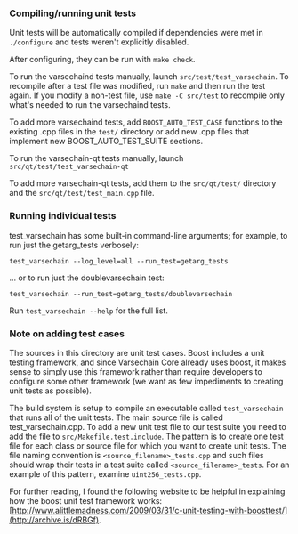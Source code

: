 ### Compiling/running unit tests

Unit tests will be automatically compiled if dependencies were met in `./configure`
and tests weren't explicitly disabled.

After configuring, they can be run with `make check`.

To run the varsechaind tests manually, launch `src/test/test_varsechain`. To recompile
after a test file was modified, run `make` and then run the test again. If you
modify a non-test file, use `make -C src/test` to recompile only what's needed
to run the varsechaind tests.

To add more varsechaind tests, add `BOOST_AUTO_TEST_CASE` functions to the existing
.cpp files in the `test/` directory or add new .cpp files that
implement new BOOST_AUTO_TEST_SUITE sections.

To run the varsechain-qt tests manually, launch `src/qt/test/test_varsechain-qt`

To add more varsechain-qt tests, add them to the `src/qt/test/` directory and
the `src/qt/test/test_main.cpp` file.

### Running individual tests

test_varsechain has some built-in command-line arguments; for
example, to run just the getarg_tests verbosely:

    test_varsechain --log_level=all --run_test=getarg_tests

... or to run just the doublevarsechain test:

    test_varsechain --run_test=getarg_tests/doublevarsechain

Run `test_varsechain --help` for the full list.

### Note on adding test cases

The sources in this directory are unit test cases.  Boost includes a
unit testing framework, and since Varsechain Core already uses boost, it makes
sense to simply use this framework rather than require developers to
configure some other framework (we want as few impediments to creating
unit tests as possible).

The build system is setup to compile an executable called `test_varsechain`
that runs all of the unit tests.  The main source file is called
test_varsechain.cpp. To add a new unit test file to our test suite you need
to add the file to `src/Makefile.test.include`. The pattern is to create
one test file for each class or source file for which you want to create
unit tests.  The file naming convention is `<source_filename>_tests.cpp`
and such files should wrap their tests in a test suite
called `<source_filename>_tests`. For an example of this pattern,
examine `uint256_tests.cpp`.

For further reading, I found the following website to be helpful in
explaining how the boost unit test framework works:
[http://www.alittlemadness.com/2009/03/31/c-unit-testing-with-boosttest/](http://archive.is/dRBGf).
